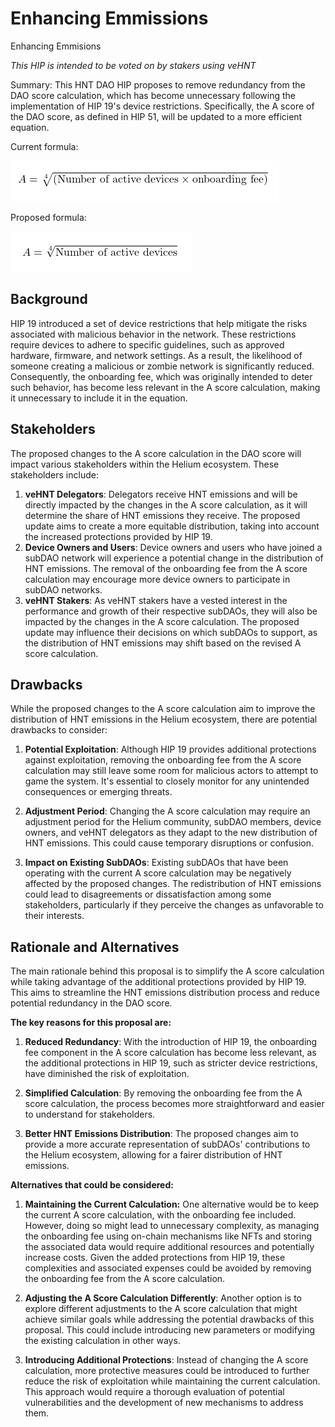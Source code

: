 # Enhancing Emmissions
Enhancing Emmisions

<i> This HIP is intended to be voted on by stakers using veHNT </i>

Summary: This HNT DAO HIP proposes to remove redundancy from the DAO score calculation, which has become unnecessary following the implementation of HIP 19's device restrictions. Specifically, the A score of the DAO score, as defined in HIP 51, will be updated to a more efficient equation.

Current formula:

![Current HIP 51 Formula](https://github.com/HansaFL/HIPXX-Enhancing-Emissions-Distribution-Efficiency-./blob/a59a22a922ffb6da9ed3457a923f930ef0baf0c5/png3.PNG)

Proposed formula:

![Future HIP 51 Formula](https://github.com/HansaFL/HIPXX-Enhancing-Emissions-Distribution-Efficiency-./blob/a59a22a922ffb6da9ed3457a923f930ef0baf0c5/png2.PNG)


## Background ##
HIP 19 introduced a set of device restrictions that help mitigate the risks associated with malicious behavior in the network. These restrictions require devices to adhere to specific guidelines, such as approved hardware, firmware, and network settings. As a result, the likelihood of someone creating a malicious or zombie network is significantly reduced. Consequently, the onboarding fee, which was originally intended to deter such behavior, has become less relevant in the A score calculation, making it unnecessary to include it in the equation.

## Stakeholders ##

The proposed changes to the A score calculation in the DAO score will impact various stakeholders within the Helium ecosystem. These stakeholders include:

1. **veHNT Delegators**: Delegators receive HNT emissions and will be directly impacted by the changes in the A score calculation, as it will determine the share of HNT emissions they receive. The proposed update aims to create a more equitable distribution, taking into account the increased protections provided by HIP 19.
2. **Device Owners and Users**: Device owners and users who have joined a subDAO network will experience a potential change in the distribution of HNT emissions. The removal of the onboarding fee from the A score calculation may encourage more device owners to participate in subDAO networks.
3. **veHNT Stakers**: As veHNT stakers have a vested interest in the performance and growth of their respective subDAOs, they will also be impacted by the changes in the A score calculation. The proposed update may influence their decisions on which subDAOs to support, as the distribution of HNT emissions may shift based on the revised A score calculation.

## Drawbacks ##

While the proposed changes to the A score calculation aim to improve the distribution of HNT emissions in the Helium ecosystem, there are potential drawbacks to consider:

1. **Potential Exploitation**: Although HIP 19 provides additional protections against exploitation, removing the onboarding fee from the A score calculation may still leave some room for malicious actors to attempt to game the system. It's essential to closely monitor for any unintended consequences or emerging threats.

2. **Adjustment Period**: Changing the A score calculation may require an adjustment period for the Helium community, subDAO members, device owners, and veHNT delegators as they adapt to the new distribution of HNT emissions. This could cause temporary disruptions or confusion.

3. **Impact on Existing SubDAOs**: Existing subDAOs that have been operating with the current A score calculation may be negatively affected by the proposed changes. The redistribution of HNT emissions could lead to disagreements or dissatisfaction among some stakeholders, particularly if they perceive the changes as unfavorable to their interests.

## Rationale and Alternatives

The main rationale behind this proposal is to simplify the A score calculation while taking advantage of the additional protections provided by HIP 19. This aims to streamline the HNT emissions distribution process and reduce potential redundancy in the DAO score. 

**The key reasons for this proposal are:**

1. **Reduced Redundancy**: With the introduction of HIP 19, the onboarding fee component in the A score calculation has become less relevant, as the additional protections in HIP 19, such as stricter device restrictions, have diminished the risk of exploitation.

2. **Simplified Calculation**: By removing the onboarding fee from the A score calculation, the process becomes more straightforward and easier to understand for stakeholders.

3. **Better HNT Emissions Distribution**: The proposed changes aim to provide a more accurate representation of subDAOs' contributions to the Helium ecosystem, allowing for a fairer distribution of HNT emissions.

**Alternatives that could be considered:**

1. **Maintaining the Current Calculation:** One alternative would be to keep the current A score calculation, with the onboarding fee included. However, doing so might lead to unnecessary complexity, as managing the onboarding fee using on-chain mechanisms like NFTs and storing the associated data would require additional resources and potentially increase costs. Given the added protections from HIP 19, these complexities and associated expenses could be avoided by removing the onboarding fee from the A score calculation.

2. **Adjusting the A Score Calculation Differently**: Another option is to explore different adjustments to the A score calculation that might achieve similar goals while addressing the potential drawbacks of this proposal. This could include introducing new parameters or modifying the existing calculation in other ways.
3. **Introducing Additional Protections**: Instead of changing the A score calculation, more protective measures could be introduced to further reduce the risk of exploitation while maintaining the current calculation. This approach would require a thorough evaluation of potential vulnerabilities and the development of new mechanisms to address them.
